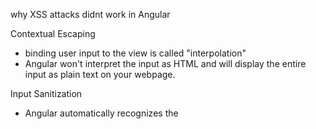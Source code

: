 why XSS attacks didnt work in Angular

Contextual Escaping
- binding user input to the view is called "interpolation"
- Angular won't interpret the input as HTML and will display the entire input as plain text on your webpage.

Input Sanitization
- Angular automatically recognizes the <script> tag as unsafe and removed it

Trusting and Bypassing
- use DomSanitizer 
- use the byPassSecurityTrust..() functions 
- to tell Angular that you trust the input value


<!-- https://www.stackhawk.com/blog/angular-xss-guide-examples-and-prevention/ -->